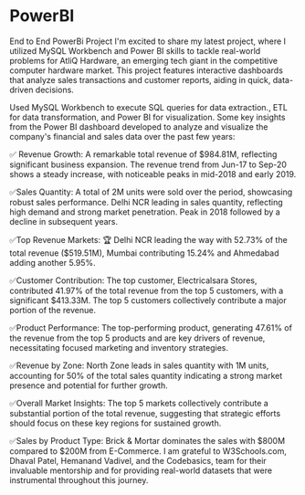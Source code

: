 # PowerBI
End to End PowerBi Project
I'm excited to share my latest project, where I utilized MySQL Workbench and Power BI skills to tackle real-world problems for AtliQ Hardware, an emerging tech giant in the competitive computer hardware market. This project features interactive dashboards that analyze sales transactions and customer reports, aiding in quick, data-driven decisions. 

Used MySQL Workbench to execute SQL queries for data extraction., ETL for data transformation, and Power BI for visualization. Some key insights from the Power BI dashboard developed to analyze and visualize the company's financial and sales data over the past few years:

✅ Revenue Growth: A remarkable total revenue of $984.81M, reflecting significant business expansion. The revenue trend from Jun-17 to Sep-20 shows a steady increase, with noticeable peaks in mid-2018 and early 2019.

✅Sales Quantity: A total of 2M units were sold over the period, showcasing robust sales performance. Delhi NCR leading in sales quantity, reflecting high demand and strong market penetration. Peak in 2018 followed by a decline in subsequent years.

✅Top Revenue Markets: 🏆 Delhi NCR leading the way with 52.73% of the total revenue ($519.51M), Mumbai contributing 15.24% and Ahmedabad adding another 5.95%.

✅Customer Contribution: The top customer, Electricalsara Stores, contributed 41.97% of the total revenue from the top 5 customers, with a significant $413.33M. The top 5 customers collectively contribute a major portion of the revenue.

✅Product Performance: The top-performing product, generating 47.61% of the revenue from the top 5 products and are key drivers of revenue, necessitating focused marketing and inventory strategies.

✅Revenue by Zone: North Zone leads in sales quantity with 1M units, accounting for 50% of the total sales quantity indicating a strong market presence and potential for further growth.

✅Overall Market Insights: The top 5 markets collectively contribute a substantial portion of the total revenue, suggesting that strategic efforts should focus on these key regions for sustained growth.

✅Sales by Product Type: Brick & Mortar dominates the sales with $800M compared to $200M from E-Commerce.
I am grateful to W3Schools.com, Dhaval Patel, Hemanand Vadivel, and the Codebasics, team for their invaluable mentorship and for providing real-world datasets that were instrumental throughout this journey.

